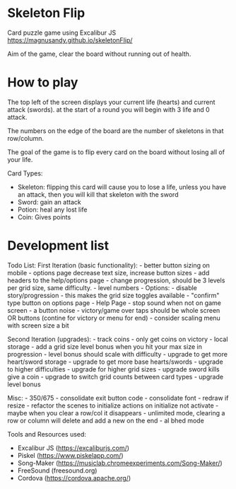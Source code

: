 # Skeleton Flip
Card puzzle game using Excalibur JS
https://magnusandy.github.io/skeletonFlip/

Aim of the game, clear the board without running out of health.

# How to play

The top left of the screen displays your current life (hearts) and current attack (swords). at the start of a round you will begin with 3 life and 0 attack.

The numbers on the edge of the board are the number of skeletons in that row/column.

The goal of the game is to flip every card on the board without losing all of your life.

Card Types: 
 - Skeleton: flipping this card will cause you to lose a life, unless you have an attack, then you will kill that skeleton with the sword
 - Sword: gain an attack
 - Potion: heal any lost life
 - Coin: Gives points

# Development list
Todo List:
First Iteration (basic functionality): 
    - better button sizing on mobile
    - options page decrease text size, increase button sizes
    - add headers to the help/options page
    - change progression, should be 3 levels per grid size, same difficulty.
    - level numbers
    - Options:
        - disable story/progression
            - this makes the grid size toggles available
        - "confirm" type button on options page
    - Help Page
    - stop sound when not on game screen
    - a button noise
    - victory/game over taps should be whole screen OR buttons (contine for victory or menu for end)
    - consider scaling menu with screen size a bit

Second Iteration (upgrades):
    - track coins
    - only get coins on victory
    - local storage
    - add a grid size level bonus when you hit your max size in progression
    - level bonus should scale with difficulty
    - upgrade to get more heart/sword storage
    - upgrade to get more base hearts/swords
    - upgrade to higher difficulties
    - upgrade for higher grid sizes
    - upgrade sword kills give a coin
    - upgrade to switch grid counts between card types
    - upgrade level bonus

Misc:
    - 350/675
    - consolidate exit button code
    - consolidate font
    - redraw if resize
    - refactor the scenes to initialize actions on initialize not activate
    - maybe when you clear a row/col it disappears
    - unlimited mode, clearing a row or column will delete and add a new on the end
    - al bhed mode

Tools and Resources used: 
- Excalibur JS (https://excaliburjs.com/)
- Piskel (https://www.piskelapp.com/)
- Song-Maker (https://musiclab.chromeexperiments.com/Song-Maker/)
- FreeSound (freesound.org)
- Cordova (https://cordova.apache.org/)